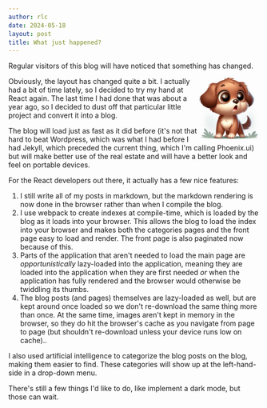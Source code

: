 ```yaml
---
author: rlc
date: 2024-05-18
layout: post
title: What just happened?
---
```


Regular visitors of this blog will have noticed that something has changed.<!--more-->

<img src="/assets/2024/05/surprised-puppy.png" width="25%" align="right" />Obviously, the layout has changed quite a bit. I actually had a bit of time lately, so I decided to try my hand at React again. The last time I had done that was about a year ago, so I decided to dust off that particular little project and convert it into a blog.

The blog will load just as fast as it did before (it's not that hard to beat Wordpress, which was what I had before I had Jekyll, which preceded the current thing, which I'm calling Phoenix.ui) but will make better use of the real estate and will have a better look and feel on portable devices.

For the React developers out there, it actually has a few nice features:

1. I still write all of my posts in markdown, but the markdown rendering is now done in the browser rather than when I compile the blog.
2. I use webpack to create indexes at compile-time, which is loaded by the blog as it loads into your browser. This allows the blog to load the index into your browser and makes both the categories pages and the front page easy to load and render. The front page is also paginated now because of this.
3. Parts of the application that aren't needed to load the main page are _opportunistically_ lazy-loaded into the application, meaning they are loaded into the application when they are first needed _or_ when the application has fully rendered and the browser would otherwise be twiddling its thumbs.
4. The blog posts (and pages) themselves are lazy-loaded as well, but are kept around once loaded so we don't re-download the same thing more than once. At the same time, images aren't kept in memory in the browser, so they do hit the browser's cache as you navigate from page to page (but shouldn't re-download unless your device runs low on cache)..

I also used artificial intelligence to categorize the blog posts on the blog, making them easier to find. These categories will show up at the left-hand-side in a drop-down menu.

There's still a few things I'd like to do, like implement a dark mode, but those can wait.
